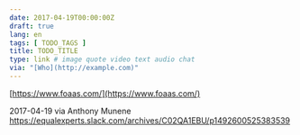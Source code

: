 ```yaml
---
date: 2017-04-19T00:00:00Z
draft: true
lang: en
tags: [ TODO_TAGS ]
title: TODO_TITLE
type: link # image quote video text audio chat
via: "[Who](http://example.com)"
---
```



[https://www.foaas.com/](https://www.foaas.com/)

2017-04-19 via Anthony Munene
https://equalexperts.slack.com/archives/C02QA1EBU/p1492600525383539

